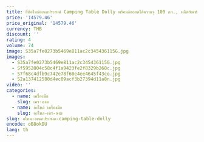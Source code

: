 ```yaml
---
title: ยี่ห้อใหม่อเนกประสงค์ Camping Table Dolly พร้อมล้อถอดได้ความจุ 100 กก., ผลิตภัณฑ์กลางแจ้ง,
price: '14579.46'
price_original: '14579.46'
currency: THB
discount: ''
rating: 4
volume: 74
image: S35a7fe0273b5469e811ac2c345436115G.jpg
images:
  - S35a7fe0273b5469e811ac2c345436115G.jpg
  - Sf5952804c58c4f1a9423fe2f8329b268c.jpg
  - S7f68c4dfb9c742e78f60e4ee4645f43co.jpg
  - S2a137412580d4ec09acf3b27394d11a8n.jpg
video: ''
categories:
  - name: เครื่องมือ
    slug: เคร-องม
  - name: อะไหล่ เครื่องมือ
    slug: อะไหล-เคร-องม
slug: อใหม-อเนกประสงค-camping-table-dolly
encode: oB8okDU
lang: th
---
```

  